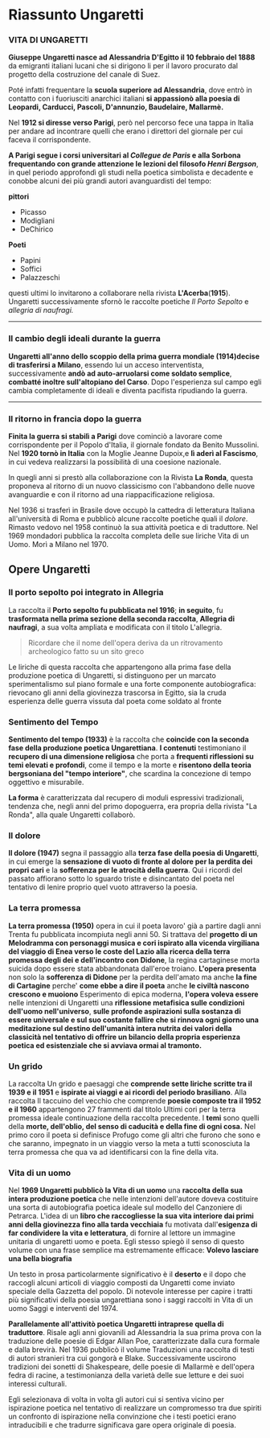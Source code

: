 # Riassunto Ungaretti

### VITA DI UNGARETTI
**Giuseppe Ungaretti nasce ad Alessandria D'Egitto il 10 febbraio del 1888** da emigranti italiani lucani che si dirigono li per il lavoro procurato dal progetto della costruzione del canale di Suez.

Poté infatti frequentare la **scuola superiore ad Alessandria**, dove entrò in contatto con i fuoriusciti anarchici italiani **si appassionò alla poesia di Leopardi, Carducci, Pascoli, D'annunzio, Baudelaire, Mallarmè.**

Nel **1912 si diresse verso Parigi**, però nel percorso fece una tappa in Italia per andare ad incontrare quelli che erano i direttori del giornale per cui faceva il corrispondente.

**A Parigi segue i corsi universitari al *Collegue de Paris* e alla Sorbona frequentando con grande 
attenzione le lezioni del filosofo *Henri Bergson***, in quel periodo approfondì gli studi nella poetica simbolista e decadente e conobbe alcuni dei più grandi autori avanguardisti del tempo:

**pittori**
- Picasso 
- Modigliani 
- DeChirico

**Poeti**
- Papini
- Soffici
- Palazzeschi

questi ultimi lo invitarono a collaborare nella rivista **L'Acerba**(**1915**).
Ungaretti successivamente sfornò le raccolte poetiche *Il Porto Sepolto* e *allegria di naufragi.*
- - -
### Il cambio degli ideali durante la guerra

**Ungaretti all'anno dello scoppio della prima guerra mondiale (1914)decise di trasferirsi a Milano**, essendo lui un acceso interventista, successivamente **andò ad auto-arruolarsi come soldato semplice**, **combatté inoltre sull'altopiano del Carso**.
Dopo l'esperienza sul campo egli cambia completamente di ideali e diventa pacifista ripudiando la guerra.
- - -
### Il ritorno in francia dopo la guerra

**Finita la guerra si stabilì a Parigi** dove cominciò a lavorare come corrispondente per il Popolo d'Italia, il giornale fondato da Benito Mussolini.
Nel **1920 tornò in Italia** con la Moglie Jeanne Dupoix,e **lì aderì al Fascismo**, in cui vedeva realizzarsi la possibilità di una coesione nazionale.

In quegli anni si prestò alla collaborazione con la Rivista **La Ronda**, questa proponeva al ritorno di un nuovo classicismo con l'abbandono delle nuove avanguardie e con il ritorno ad una riappacificazione religiosa.

Nel 1936 si trasferì in Brasile dove occupò la cattedra di letteratura Italiana all'università di Roma e pubblicò alcune raccolte poetiche quali il *dolore*.
Rimasto vedovo nel 1958 continuò la sua attività poetica e di traduttore.
Nel 1969 mondadori pubblica la raccolta completa delle sue liriche Vita di un Uomo.
Morì a Milano nel 1970.

## Opere Ungaretti

### Il porto sepolto poi integrato in Allegria

La raccolta il **Porto sepolto fu pubblicata nel 1916**; **in seguito**, fu **trasformata nella prima sezione della seconda raccolta**, **Allegria di naufragi**, a sua volta ampliata e modificata con il titolo L'allegria.

> Ricordare che il nome dell'opera deriva da un ritrovamento archeologico fatto su un sito greco

Le liriche di questa raccolta che appartengono alla prima fase della produzione poetica di Ungaretti, si distinguono per un marcato sperimentalismo sul piano formale e una forte componente autobiografica: rievocano gli anni della giovinezza trascorsa in Egitto, sia la cruda esperienza delle guerra vissuta dal poeta come soldato al fronte

### Sentimento del Tempo

**Sentimento del tempo (1933)** è la raccolta che **coincide con la seconda fase della produzione poetica Ungarettiana**.
**I contenuti** testimoniano il **recupero di una dimensione religiosa** che porta a **frequenti riflessioni su temi elevati e profondi**, come il tempo e la morte e **risentono della teoria bergsoniana del "tempo interiore"**, che scardina la concezione di tempo oggettivo e misurabile.

**La forma** è caratterizzata dal recupero di moduli espressivi tradizionali, tendenza che, negli anni del primo dopoguerra, era propria della rivista "La Ronda", alla quale Ungaretti collaborò.

### Il dolore

**Il dolore (1947)** segna il passaggio alla **terza fase della poesia di Ungaretti**, in cui emerge la **sensazione di vuoto di fronte al dolore per la perdita dei propri cari** e la **sofferenza per le atrocità della guerra**. Qui i ricordi del passato affiorano sotto lo sguardo triste e disincantato del poeta nel tentativo di lenire proprio quel vuoto attraverso la poesia.

### La terra promessa

**La terra promessa (1950)** opera in cui il poeta lavoro' già a partire dagli anni Trenta fu pubblicata incompiuta negli anni 50. Si trattava del **progetto di un Melodramma con personaggi musica e cori ispirato alla vicenda virgiliana del viaggio di Enea verso le coste del Lazio alla ricerca della terra promessa degli dei e dell'incontro con Didone**, la regina cartaginese morta suicida dopo essere stata abbandonata dall'eroe troiano.
**L'opera presenta** non solo la **sofferenza di Didone** per la perdita dell'amato ma anche **la fine di Cartagine** perche'
**come ebbe a dire il poeta** anche **le civiltà nascono crescono e muoiono** Esperimento di epica moderna, **l'opera voleva essere** nelle intenzioni di Ungaretti una **riflessione metafisica sulle condizioni dell'uomo nell'universo**, **sulle profonde aspirazioni sulla sostanza di essere universale e sul suo costante fallire che si rinnova ogni giorno una meditazione sul destino dell'umanità intera nutrita dei valori della classicità nel tentativo di offrire un bilancio della propria esperienza poetica ed esistenziale che si avviava ormai al tramonto.**

### Un grido

La raccolta Un grido e paesaggi che **comprende sette liriche scritte tra il 1939 e il 1951** e **ispirate ai viaggi e ai ricordi del periodo brasiliano**.
Alla raccolta Il taccuino del vecchio che comprende **poesie composte tra il 1952 e il 1960** appartengono 27 frammenti dal titolo Ultimi cori per la terra promessa ideale continuazione della raccolta precedente. 
I **temi** sono quelli della **morte, dell'oblio, del senso di caducità e della fine di ogni cosa.**
Nel primo coro il poeta si  definisce Profugo come gli altri che furono che sono e che saranno, impegnato in un viaggio verso la meta a tutti sconosciuta la terra promessa che qua va ad identificarsi con la fine della vita.

### Vita di un uomo

Nel **1969 Ungaretti pubblicò la Vita di un uomo** una **raccolta della sua intera produzione poetica** che nelle intenzioni dell'autore doveva costituire una sorta di autobiografia poetica ideale sul modello del Canzoniere di Petrarca. L'idea di un **libro che raccogliesse la sua vita interiore dai primi anni della giovinezza fino alla tarda vecchiaia** fu motivata dall'**esigenza di far condividere la vita e letteratura**, di fornire al lettore un immagine unitaria di ungaretti uomo e poeta. Egli stesso spiegò il senso di questo volume con una frase semplice ma estremamente efficace: **Volevo lasciare una bella biografia**

Un  testo in prosa particolarmente significativo è il **deserto** e il dopo che raccogli alcuni articoli di viaggio composti da Ungaretti come inviato speciale della Gazzetta del popolo. 
Di notevole interesse per capire i tratti più significativi della poesia ungarettiana sono i saggi raccolti in Vita di un uomo Saggi e interventi del 1974.

**Parallelamente all'attivitò poetica Ungaretti intraprese quella di traduttore**.
Risale agli anni giovanili ad Alessandria la sua prima prova con la traduzione delle poesie di Edgar Allan Poe, caratterizzate dalla cura formale e dalla brevirà.
Nel 1936 pubblicò il volume Traduzioni una raccolta di testi di autori stranieri tra cui gongorà e Blake.
Successivamente uscirono tradizioni dei sonetti di Shakespeare, delle poesie di Mallarmè e dell'opera fedra di racine, a testimonianza della varietà delle sue letture e dei suoi interessi culturali.

Egli selezionava di volta in volta gli autori cui si sentiva vicino per ispirazione poetica nel tentativo di realizzare un compromesso tra due spiriti un confronto di ispirazione nella convinzione che i testi poetici erano intraducibili e che tradurre significava gare opera originale di poesia.
<!--stackedit_data:
eyJoaXN0b3J5IjpbLTE0MTI5NzQzOTgsMTgyOTIzMjg4OCwtND
UwNDA4MzYsLTE1MDAxOTgwODRdfQ==
-->